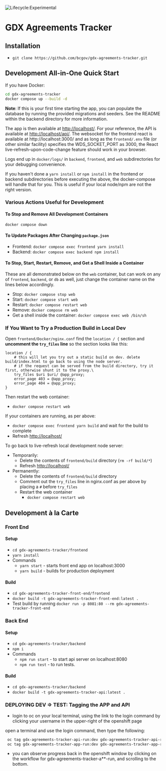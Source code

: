 ![Lifecycle:Experimental](https://img.shields.io/badge/Lifecycle-Experimental-339999)

# GDX Agreements Tracker

## Installation
* ```git clone https://github.com/bcgov/gdx-agreements-tracker.git```

## Development All-in-One Quick Start
If you have Docker:
```bash
cd gdx-agreements-tracker
docker compose up --build -d
```

**Note**: If this is your first time starting the app, you can populate the database by running the provided migrations and seeders. See the README within the backend directory for more information.

The app is then available at [http://localhost/](http://localhost/). For your reference, the API is available at [http://localhost/api/](http://localhost/api/). The websocket for the frontend react is available at http://localhost:3000/ and as long as the `frontend/.env` file (or other similar facility) specifies the WDS_SOCKET_PORT as 3000, the React live-refresh-upon-code-change feature should work in your browser.

Logs end up in `docker/logs/` in `backend`, `frontend`, and `web` subdirectories for your debugging convenience.

If you haven't done a `yarn install` or `npm install` in the frontend or backend subdirectories before executing the above, the docker-compose will handle that for you. This is useful if your local node/npm are not the right version.

### Various Actions Useful for Development
#### To Stop and Remove All Development Containers
`docker compose down`

#### To Update Packages After Changing `package.json`
* Frontend: `docker compose exec frontend yarn install`
* Backend: `docker compose exec backend npm install`

#### To Stop, Start, Restart, Remove, and Get a Shell Inside a Container
These are all demonstrated below on the `web` container, but can work on any of `frontend`, `backend`, or `db` as well, just change the container name on the lines below accordingly.
* Stop: `docker compose stop web`
* Start: `docker compose start web`
* Restart: `docker compose restart web`
* Remove: `docker compose rm web`
* Get a shell inside the container: `docker compose exec web /bin/sh`

### If You Want to Try a Production Build in Local Dev
Open `frontend/Docker/nginx.conf` find the `location / {` section and **uncomment the `try_files` line** so the section looks like this:
```
location / {
    # this will let you try out a static build on dev. delete build/index.html to go back to using the node server.
    # if the request can be served from the build directory, try it first, otherwise shunt it to the proxy.\
    try_files $uri $uri/ @app_proxy;
    error_page 403 = @app_proxy;
    error_page 404 = @app_proxy;
}
```
Then restart the web container:
* `docker compose restart web`

If your containers are running, as per above:

* `docker compose exec frontend yarn build` and wait for the build to complete
* Refresh [http://localhost/](http://localhost/)

To go back to live-refresh local development node server:
* Temporarily:
  * Delete the contents of `frontend/build` directory (`rm -rf build/*`)
  * Refresh [http://localhost/](http://localhost/)
* Permanently:
  * Delete the contents of `frontend/build` directory
  * Comment out the `try_files` line in nginx.conf as per above by placing a `#` before `try_files`
  * Restart the web container
    * `docker compose restart web`

## Development à la Carte

### Front End

#### Setup
* ```cd gdx-agreements-tracker/frontend```
* ```yarn install```
* Commands
    * ```yarn start``` - starts front end app on localhost:3000
    * ```yarn build``` - builds for production deployment

#### Build
* ```cd gdx-agreements-tracker-front-end/frontend```
* ```docker build -t gdx-agreements-tracker-front-end:latest .```
* Test build by running ```docker run -p 8081:80 --rm gdx-agreements-tracker-front-end```


### Back End

#### Setup
* ```cd gdx-agreements-tracker/backend```
* ```npm i```
* Commands
  * ```npm run start``` - to start api server on localhost:8080
  * ```npm run test``` - to run tests.

#### Build
* ```cd gdx-agreements-tracker/backend```
* ```docker build -t gdx-agreements-tracker-api:latest .```

### DEPLOYING DEV => TEST:  Tagging the APP and API

* login to oc on your local terminal, using the link to the login command by clicking your username in the upper-right of the openshift page

open a terminal and use the login command, then type the following:

```bash
 oc tag gdx-agreements-tracker-api-run:dev gdx-agreements-tracker-api-run:test
 oc tag gdx-agreements-tracker-app-run:dev gdx-agreements-tracker-app-run:test
```

* you can observe progress back in the openshift window by clicking on the workflow for gdx-agreements-tracker-a**-run, and scrolling to the bottom.
